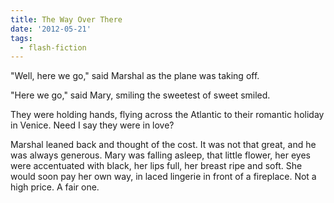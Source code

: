 ```yaml
---
title: The Way Over There
date: '2012-05-21'
tags:
  - flash-fiction
---
```


"Well, here we go," said Marshal as the plane was taking off.

<!-- truncate -->

"Here we go," said Mary, smiling the sweetest of sweet smiled.

They were holding hands, flying across the Atlantic to their romantic holiday in
Venice. Need I say they were in love?

Marshal leaned back and thought of the cost. It was not that great, and he was
always generous. Mary was falling asleep, that little flower, her eyes were
accentuated with black, her lips full, her breast ripe and soft. She would soon
pay her own way, in laced lingerie in front of a fireplace. Not a high price. A
fair one.
